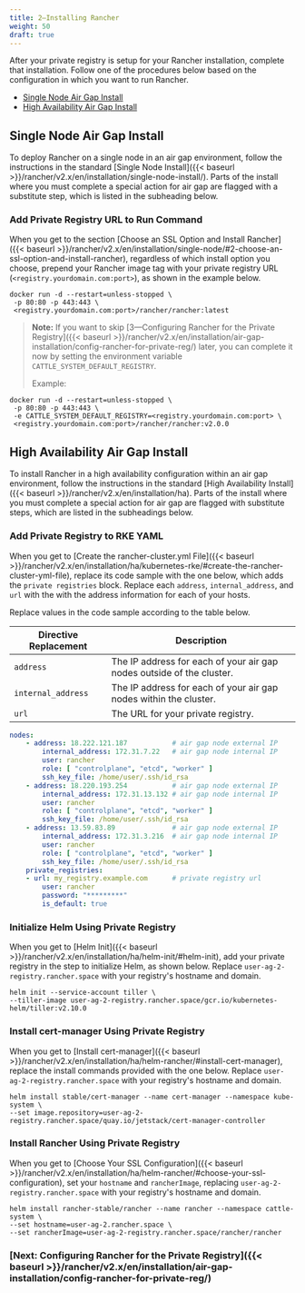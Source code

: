 ```yaml
---
title: 2—Installing Rancher
weight: 50
draft: true
---
```


After your private registry is setup for your Rancher installation, complete that installation. Follow one of the procedures below based on the configuration in which you want to run Rancher.

<!-- TOC -->

- [Single Node Air Gap Install](#single-node-air-gap-install)
- [High Availability Air Gap Install](#high-availability-air-gap-install)

<!-- /TOC -->
## Single Node Air Gap Install

To deploy Rancher on a single node in an air gap environment, follow the instructions in the standard [Single Node Install]({{< baseurl >}}/rancher/v2.x/en/installation/single-node-install/). Parts of the install where you must complete a special action for air gap are flagged with a substitute step, which is listed in the subheading below.


### Add Private Registry URL to Run Command

When you get to the section [Choose an SSL Option and Install Rancher]({{< baseurl >}}/rancher/v2.x/en/installation/single-node/#2-choose-an-ssl-option-and-install-rancher), regardless of which install option you choose, prepend your Rancher image tag with your private registry URL (`<registry.yourdomain.com:port>`), as shown in the example below. 

```
docker run -d --restart=unless-stopped \
 -p 80:80 -p 443:443 \
 <registry.yourdomain.com:port>/rancher/rancher:latest
```

>**Note:** If you want to skip [3—Configuring Rancher for the Private Registry]({{< baseurl >}}/rancher/v2.x/en/installation/air-gap-installation/config-rancher-for-private-reg/) later, you can complete it now by setting the environment variable `CATTLE_SYSTEM_DEFAULT_REGISTRY`.
>
> Example:
```
docker run -d --restart=unless-stopped \
 -p 80:80 -p 443:443 \
 -e CATTLE_SYSTEM_DEFAULT_REGISTRY=<registry.yourdomain.com:port> \
 <registry.yourdomain.com:port>/rancher/rancher:v2.0.0
```

## High Availability Air Gap Install

To install Rancher in a high availability configuration within an air gap environment, follow the instructions in the standard [High Availability Install]({{< baseurl >}}/rancher/v2.x/en/installation/ha). Parts of the install where you must complete a special action for air gap are flagged with substitute steps, which are listed in the subheadings below.

### Add Private Registry to RKE YAML

When you get to [Create the rancher-cluster.yml File]({{< baseurl >}}/rancher/v2.x/en/installation/ha/kubernetes-rke/#create-the-rancher-cluster-yml-file), replace its code sample with the one below, which adds the `private registries` block. Replace each `address`, `internal_address`, and `url` with the with the address information for each of your hosts.

Replace values in the code sample according to the table below.

| Directive Replacement   | Description                                                           |
| ----------------------- | --------------------------------------------------------------------- |
| `address`               | The IP address for each of your air gap nodes outside of the cluster. |
| `internal_address`      | The IP address for each of your air gap nodes within the cluster.     |
| `url`                   | The URL for your private registry.                                    |


```yaml
nodes:
    - address: 18.222.121.187           # air gap node external IP
        internal_address: 172.31.7.22   # air gap node internal IP
        user: rancher
        role: [ "controlplane", "etcd", "worker" ]
        ssh_key_file: /home/user/.ssh/id_rsa
    - address: 18.220.193.254           # air gap node external IP
        internal_address: 172.31.13.132 # air gap node internal IP
        user: rancher
        role: [ "controlplane", "etcd", "worker" ]
        ssh_key_file: /home/user/.ssh/id_rsa
    - address: 13.59.83.89              # air gap node external IP
        internal_address: 172.31.3.216  # air gap node internal IP
        user: rancher
        role: [ "controlplane", "etcd", "worker" ]
        ssh_key_file: /home/user/.ssh/id_rsa
    private_registries:
    - url: my_registry.example.com      # private registry url
        user: rancher
        password: "*********"
        is_default: true
```

### Initialize Helm Using Private Registry

When you get to [Helm Init]({{< baseurl >}}/rancher/v2.x/en/installation/ha/helm-init/#helm-init), add your private registry in the step to initialize Helm, as shown below. Replace `user-ag-2-registry.rancher.space` with your registry's hostname and domain.

```
helm init --service-account tiller \
--tiller-image user-ag-2-registry.rancher.space/gcr.io/kubernetes-helm/tiller:v2.10.0
```

### Install cert-manager Using Private Registry

When you get to [Install cert-manager]({{< baseurl >}}/rancher/v2.x/en/installation/ha/helm-rancher/#install-cert-manager), replace the install commands provided with the one below. Replace `user-ag-2-registry.rancher.space` with your registry's hostname and domain.


```
helm install stable/cert-manager --name cert-manager --namespace kube-system \
--set image.repository=user-ag-2-registry.rancher.space/quay.io/jetstack/cert-manager-controller
```

### Install Rancher Using Private Registry

When you get to [Choose Your SSL Configuration]({{< baseurl >}}/rancher/v2.x/en/installation/ha/helm-rancher/#choose-your-ssl-configuration), set your `hostname` and `rancherImage`, replacing `user-ag-2-registry.rancher.space` with your registry's hostname and domain.


```
helm install rancher-stable/rancher --name rancher --namespace cattle-system \
--set hostname=user-ag-2.rancher.space \
--set rancherImage=user-ag-2-registry.rancher.space/rancher/rancher
```

### [Next: Configuring Rancher for the Private Registry]({{< baseurl >}}/rancher/v2.x/en/installation/air-gap-installation/config-rancher-for-private-reg/)